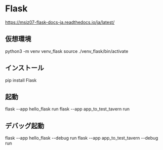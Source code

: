 # Flask
https://msiz07-flask-docs-ja.readthedocs.io/ja/latest/


## 仮想環境
python3 -m venv venv_flask
source ./venv_flask/bin/activate

## インストール
pip install Flask

## 起動
flask --app hello_flask run
flask --app app_to_test_tavern run

## デバッグ起動
flask --app hello_flask --debug run
flask --app app_to_test_tavern --debug run
